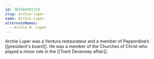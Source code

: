 ```yaml
---
id: 202504301316
slug: archie-luper
name: Archie Luper
alternateNames:
  - Archie W. Luper
---
```

Archie Luper was a Ventura restaurateur and a member of Pepperdine’s [[president's board]]. He was a member of the Churches of Christ who played a minor role in the [[Trent Devenney affair]].